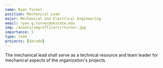 ```yaml
---
name: Ryan Turner
position: Mechanical Lead
major: Mechanical and Electrical Engineering
email: ryan.g.turner@okstate.edu
img: /assets/img/officers/rturner.jpg
importance: 5
type: lead
projects: [dorado]
---
```

<!-- Description of the positions role and responsibilities -->
The mechanical lead shall serve as a technical resource and team leader for mechanical aspects of the organization's projects.